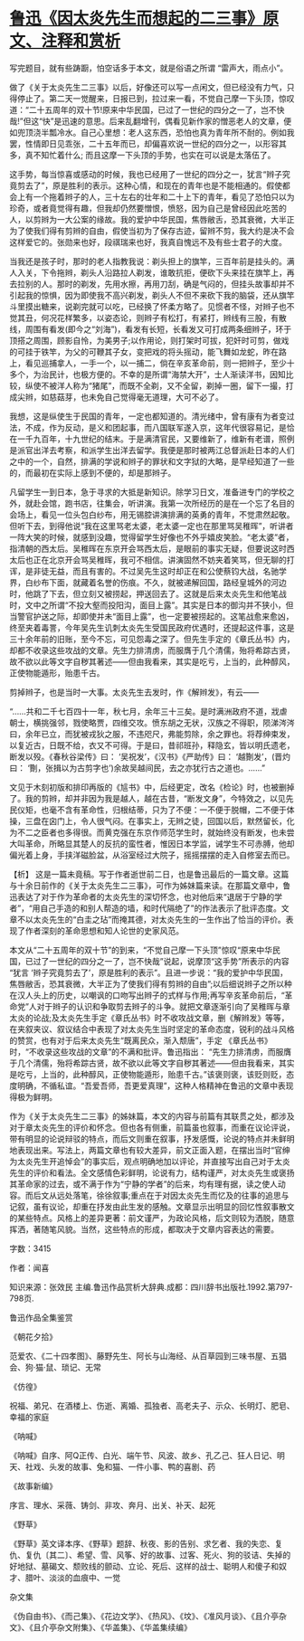 # [鲁迅《因太炎先生而想起的二三事》原文、注释和赏析](https://www.vrrw.net/wx/9802.html)

写完题目，就有些踌蹰，怕空话多于本文，就是俗语之所谓 “雷声大，雨点小”。

做了《关于太炎先生二三事》以后，好像还可以写一点闲文，但已经没有力气，只得停止了。第二天一觉醒来，日报已到，拉过来一看，不觉自己摩一下头顶，惊叹道：“二十五周年的双十节!原来中华民国，已过了一世纪的四分之一了，岂不快哉!”但这“快”是迅速的意思。后来乱翻增刊，偶看见新作家的憎恶老人的文章，便如兜顶浇半瓢冷水。自己心里想：老人这东西，恐怕也真为青年所不耐的。例如我罢，性情即日见乖张，二十五年而已，却偏喜欢说一世纪的四分之一，以形容其多，真不知忙着什么; 而且这摩一下头顶的手势，也实在可以说是太落伍了。

这手势，每当惊喜或感动的时候，我也已经用了一世纪的四分之一，犹言“辫子究竟剪去了”，原是胜利的表示。这种心情，和现在的青年也是不能相通的。假使都会上有一个拖着辫子的人，三十左右的壮年和二十上下的青年，看见了恐怕只以为珍奇，或者竟觉得有趣，但我却仍然要憎恨，愤怒，因为自己是曾经因此吃苦的人，以剪辫为一大公案的缘故。我的爱护中华民国，焦唇敝舌，恐其衰微，大半正为了使我们得有剪辫的自由，假使当初为了保存古迹，留辫不剪，我大约是决不会这样爱它的。张勋来也好，段祺瑞来也好，我真自愧远不及有些士君子的大度。

当我还是孩子时，那时的老人指教我说：剃头担上的旗竿，三百年前是挂头的。满人入关，下令拖辫，剃头人沿路拉人剃发，谁敢抗拒，便砍下头来挂在旗竿上，再去拉别的人。那时的剃发，先用水擦，再用刀刮，确是气闷的，但挂头故事却并不引起我的惊惧，因为即使我不高兴剃发，剃头人不但不来砍下我的脑袋，还从旗竿斗里摸出糖来，说剃完就可以吃，已经换了怀柔方略了。见惯者不怪，对辫子也不觉其丑，何况花样繁多，以姿态论，则辫子有松打，有紧打，辫线有三股，有散线，周围有看发(即今之“刘海”)，看发有长短，长看发又可打成两条细辫子，环于顶搭之周围，顾影自怜，为美男子;以作用论，则打架时可拔，犯奸时可剪，做戏的可挂于铁竿，为父的可鞭其子女，变把戏的将头摇动，能飞舞如龙蛇，昨在路上，看见巡捕拿人，一手一个，以一捕二，倘在辛亥革命前，则一把辫子，至少十多个，为治民计，也极方便的。不幸的是所谓“海禁大开”，士人渐读洋书，因知比较，纵使不被洋人称为“猪尾”，而既不全剃，又不全留，剃掉一圈，留下一撮，打成尖辫，如慈菇芽，也未免自己觉得毫无道理，大可不必了。

我想，这是纵使生于民国的青年，一定也都知道的。清光绪中，曾有康有为者变过法，不成，作为反动，是义和团起事，而八国联军遂入京，这年代很容易记，是恰在一千九百年，十九世纪的结末。于是满清官民，又要维新了，维新有老谱，照例是派官出洋去考察，和派学生出洋去留学。我便是那时被两江总督派赴日本的人们之中的一个，自然，排满的学说和辫子的罪状和文字狱的大略，是早经知道了一些的，而最初在实际上感到不便的，却是那辫子。

凡留学生一到日本，急于寻求的大抵是新知识。除学习日文，准备进专门的学校之外，就赴会馆，跑书店，往集会，听讲演。我第一次所经历的是在一个忘了名目的会场上，看见一位头包白纱布，用无锡腔讲演排满的英勇的青年，不觉肃然起敬。但听下去，到得他说“我在这里骂老太婆，老太婆一定也在那里骂吴稚晖”，听讲者一阵大笑的时候，就感到没趣，觉得留学生好像也不外乎嬉皮笑脸。“老太婆”者，指清朝的西太后。吴稚晖在东京开会骂西太后，是眼前的事实无疑，但要说这时西太后也正在北京开会骂吴稚晖，我可不相信。讲演固然不妨夹着笑骂，但无聊的打诨，是非徒无益，而且有害的。不过吴先生这时却正在和公使蔡钧大战，名驰学界，白纱布下面，就藏着名誉的伤痕。不久，就被递解回国，路经皇城外的河边时，他跳了下去，但立刻又被捞起，押送回去了。这就是后来太炎先生和他笔战时，文中之所谓“不投大壑而投阳沟，面目上露”。其实是日本的御沟并不狭小，但当警官护送之际，却即使并未“面目上露”，也一定要被捞起的。这笔战愈来愈凶，终至夹着毒詈，今年吴先生讥刺太炎先生受国民政府优遇时，还提起这件事，这是三十余年前的旧账，至今不忘，可见怨毒之深了。但先生手定的《章氏丛书》内，却都不收录这些攻战的文章。先生力排清虏，而服膺于几个清儒，殆将希踪古贤，故不欲以此等文字自秽其著述——但由我看来，其实是吃亏，上当的，此种醇风，正使物能遁形，贻患千古。

剪掉辫子，也是当时一大事。太炎先生去发时，作《解辫发》，有云——

“……共和二千七百四十一年，秋七月，余年三十三矣。是时满洲政府不道，戕虐朝士，横挑强邻，戮使略贾，四维交攻。愤东胡之无状，汉族之不得职，陨涕涔涔曰，余年已立，而犹被戎狄之服，不违咫尺，弗能剪除，余之罪也。将荐绅束发，以复近古，日既不给，衣又不可得。于是曰，昔祁班孙，释隐玄，皆以明氏遗老，断发以殁。《春秋谷梁传》曰： ‘吴祝发’，《汉书》《严助传》曰： ‘越劗发’，(晋灼曰： ‘劗，张揖以为古剪字也’)余故吴越间民，去之亦犹行古之道也。……”

文见于木刻初版和排印再版的《訄书》中，后经更定，改名《检论》时，也被删掉了。我的剪辫，却并非因为我是越人，越在古昔，“断发文身”，今特效之，以见先民仪矩，也毫不含有革命性，归根结蒂，只为了不便：一不便于脱帽，二不便于体操，三盘在囟门上，令人很气闷。在事实上，无辫之徒，回国以后，默然留长，化为不二之臣者也多得很。而黄克强在东京作师范学生时，就始终没有断发，也未尝大叫革命，所略显其楚人的反抗的蛮性者，惟因日本学监，诫学生不可赤膊，他却偏光着上身，手挟洋磁脸盆，从浴室经过大院子，摇摇摆摆的走入自修室去而已。



【析】 这是一篇未竟稿。写于作者逝世前二日，也是鲁迅最后的一篇文章。这篇与十余日前作的《关于太炎先生二三事》，可作为姊妹篇来读。在那篇文章中，鲁迅表达了对于作为革命者的太炎先生的深切怀念，也对他后来“退居于宁静的学者”，“用自己手造的和别人帮造的墙，和时代隔绝了”的作法表示了批评态度。文章不以太炎先生的“白圭之玷”而掩其德，对太炎先生的一生作出了恰当的评价。表现了作者深刻的革命思想和知人论世的史家风范。

本文从“二十五周年的双十节”的到来，“不觉自己摩一下头顶”惊叹“原来中华民国，已过了一世纪的四分之一了，岂不快哉”说起，说摩顶“这手势”所表示的内容 “犹言 ‘辫子究竟剪去了’，原是胜利的表示”。且进一步说：“我的爱护中华民国，焦唇敝舌，恐其衰微，大半正为了使我们得有剪辫的自由”;以后细说辫子之所以种在汉人头上的历史，以嘲讽的口吻写出辫子的式样与作用;再写辛亥革命前后，“革命党”人对于辫子的认识和争取剪去辫子的斗争。就把文章逐渐引向了吴稚晖与章太炎的论战;及太炎先生手定《章氏丛书》时不收攻战文章，删《解辫发》等等，在夹叙夹议、叙议结合中表现了对太炎先生当时坚定的革命态度，锐利的战斗风格的赞赏，也有对于后来太炎先生“既离民众，渐入颓唐”，手定 《章氏丛书》时，“不收录这些攻战的文章”的不满和批评。鲁迅指出： “先生力排清虏，而服膺于几个清儒，殆将希踪古贤，故不欲以此等文字自秽其著述——但由我看来，其实是吃亏，上当的，此种醇风，正使物能遁形，贻患千古。”该褒则褒，该贬则贬，态度明确，不循私谊。“吾爱吾师，吾更爱真理”，这种人格精神在鲁迅的文章中表现得极为鲜明。

作为《关于太炎先生二三事》的姊妹篇，本文的内容与前篇有其联贯之处，都涉及对于章太炎先生的评价和怀念。但也各有侧重，前篇虽也叙事，而重在议论评说，带有明显的论说辩驳的特点，而后文则重在叙事，抒发感慨，论说的特点并未鲜明地表现出来。写法上，两篇文章也有较大差异，前文正面入题，在摆出当时“官绅为太炎先生开追悼会”的事实后，观点明确地加以评论，并直接写出自己对于太炎先生的评价和看法。全文感情色彩鲜明，论说有力，结构谨严，对太炎先生或褒扬其革命家的过去，或不满于作为“宁静的学者”的后来，均有理有据，读之使人动容。而后文从远处落笔，徐徐叙事;重点在于对因太炎先生而忆及的往事的追思与记叙，虽有议论，却重在抒发由此生发的感触。文章显示出明显的回忆性叙事散文的某些特点。风格上的差异更著：前文谨严，为政论风格，后文则较为洒脱，随意挥洒，著随笔风貌。当然，这些特点的形成，都取决于文章内容表达的需要。

字数：3415

作者：闻喜

知识来源：张效民 主编.鲁迅作品赏析大辞典.成都：四川辞书出版社.1992.第797-798页.

鲁迅作品全集鉴赏

《朝花夕拾》

范爱农、《二十四孝图》、藤野先生、阿长与山海经、从百草园到三味书屋、五猖会、狗·猫·鼠、琐记、无常

《仿徨》

祝福、弟兄、在酒楼上、伤逝、离婚、孤独者、高老夫子、示众、长明灯、肥皂、幸福的家庭

《呐喊》

《呐喊》自序、阿Q正传、白光、端午节、风波、故乡、孔乙己、狂人日记、明天、社戏、头发的故事、兔和猫、一件小事、鸭的喜剧、药

《故事新编》

序言、理水、采薇、铸剑、非攻、奔月、出关、补天、起死

《野草》

《野草》英文译本序、《野草》题辞、秋夜、影的告别、求乞者、我的失恋、复仇、复仇〔其二〕、希望、雪、风筝、好的故事、过客、死火、狗的驳诘、失掉的好地狱、墓碣文、颓败线的颤动、立论、死后、这样的战士、聪明人和傻子和奴才、腊叶、淡淡的血痕中、一觉

杂文集

《伪自由书》、《而己集》、《花边文学》、《热风》、《坟》、《准风月谈》、《且介亭杂文》、《且介亭杂文附集》、《华盖集》、《华盖集续编》

